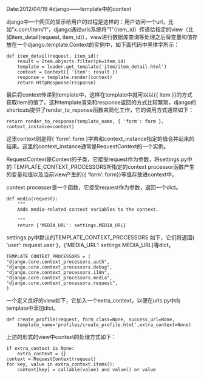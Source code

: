 Date:2012/04/19
#django——template中的context

django中一个网页的显示给用户的过程是这样的：用户访问一个url，比如”x.com/item/1“，django通过urls系统将”1“（item_id）传递给指定的view（比如item_detail(request, item_id)），view进行数据库查询等处理之后将变量和值存放在一个django.template.Context的实例中，如下面代码中黑体字所示：  

	def item_detail(request, item_id):
    	result = Item.objects.filter(pk=item_id)
    	template = loader.get_template('item/item_detail.html')
    	context = Context({ 'item': result })
    	response = template.render(context)
    	return HttpResponse(response)
最后将context传递到template中，这样在template中就可以以{{ item }}的方式获取item的值了。这种template渲染和response返回的方式比较繁琐，django的shortcuts提供了render_to_reponse函数来简化工作，它的调用方式通常如下：

	return render_to_response(template_name, { 'form': form }, context_instance=context)  

这里context则是将{ ‘form’: form }字典和context_instance指定的值合并起来的结果。这里的context_instance通常是RequestContext的一个实例。

RequestContext是Context的子类，它接受request作为参数，将settings.py中的 TEMPLATE_CONTEXT_PROCESSORS所指定的context processor函数产生的变量和值以及当前view产生的{{ ‘form’: form}}等值存放进context中。

context processer是一个函数，它接受request作为参数，返回一个dict。

	def media(request):
    	"""
   	 	Adds media-related context variables to the context.

    	"""
    	return {'MEDIA_URL': settings.MEDIA_URL}
settings.py中默认的TEMPLATE_CONTEXT_PROCESSORS 如下，它们将返回{ ‘user’: request.user }，{‘MEDIA_URL’: settings.MEDIA_URL}等dict。

	TEMPLATE_CONTEXT_PROCESSORS = (
	"django.core.context_processors.auth",
    "django.core.context_processors.debug",
    "django.core.context_processors.i18n",
    "django.core.context_processors.media",
    "django.core.context_processors.request",
    )
一个定义良好的view如下，它加入一个extra_context，以便在urls.py中向template中添加dict。

	def create_profile(request, form_class=None, success_url=None,
    	template_name='profiles/create_profile.html',extra_context=None)
上述的形式的view中context的处理方式如下：

	if extra_context is None:
    	extra_context = {}
	context = RequestContext(request)
	for key, value in extra_context.items():
		context[key] = callable(value) and value() or value